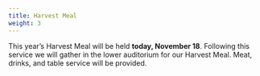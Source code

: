 ```yaml
---
title: Harvest Meal
weight: 3
---
```


This year’s Harvest Meal will be held **today, November 18**. Following this service we will gather in the lower auditorium for our Harvest Meal. Meat, drinks, and table service will be provided.